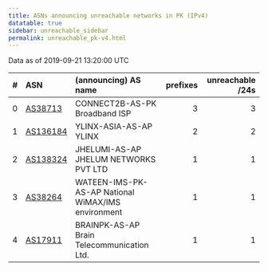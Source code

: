 ```yaml
---
title: ASNs announcing unreachable networks in PK (IPv4)
datatable: true
sidebar: unreachable_sidebar
permalink: unreachable_pk-v4.html
---
```


Data as of 2019-09-21 13:20:00 UTC


<div class="datatable-begin"></div>

|   # | ASN                                      | (announcing) AS name                               |   prefixes |   unreachable /24s |
|----:|:-----------------------------------------|:---------------------------------------------------|-----------:|-------------------:|
|   0 | [AS38713](unreachable_AS38713-v4.html)   | CONNECT2B-AS-PK Broadband ISP                      |          3 |                  3 |
|   1 | [AS136184](unreachable_AS136184-v4.html) | YLINX-ASIA-AS-AP YLINX                             |          2 |                  2 |
|   2 | [AS138324](unreachable_AS138324-v4.html) | JHELUMI-AS-AP JHELUM NETWORKS PVT LTD              |          1 |                  1 |
|   3 | [AS38264](unreachable_AS38264-v4.html)   | WATEEN-IMS-PK-AS-AP National WiMAX/IMS environment |          1 |                  1 |
|   4 | [AS17911](unreachable_AS17911-v4.html)   | BRAINPK-AS-AP Brain Telecommunication Ltd.         |          1 |                  1 |

<div class="datatable-end"></div>